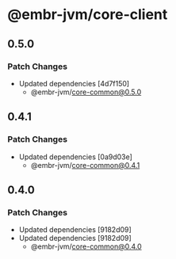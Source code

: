 # @embr-jvm/core-client

## 0.5.0

### Patch Changes

- Updated dependencies [4d7f150]
  - @embr-jvm/core-common@0.5.0

## 0.4.1

### Patch Changes

- Updated dependencies [0a9d03e]
  - @embr-jvm/core-common@0.4.1

## 0.4.0

### Patch Changes

- Updated dependencies [9182d09]
- Updated dependencies [9182d09]
  - @embr-jvm/core-common@0.4.0
